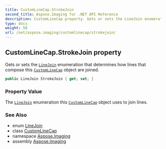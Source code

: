 ```yaml
---
title: CustomLineCap.StrokeJoin
second_title: Aspose.Imaging for .NET API Reference
description: CustomLineCap property. Gets or sets the LineJoin enumeration that determines how lines that compose this CustomLineCap object are joined
type: docs
weight: 50
url: /net/aspose.imaging/customlinecap/strokejoin/
---
```

## CustomLineCap.StrokeJoin property

Gets or sets the [`LineJoin`](../../linejoin/) enumeration that determines how lines that compose this [`CustomLineCap`](../) object are joined.

```csharp
public LineJoin StrokeJoin { get; set; }
```

### Property Value

The [`LineJoin`](../../linejoin/) enumeration this [`CustomLineCap`](../) object uses to join lines.

### See Also

* enum [LineJoin](../../linejoin/)
* class [CustomLineCap](../)
* namespace [Aspose.Imaging](../../customlinecap/)
* assembly [Aspose.Imaging](../../../)


